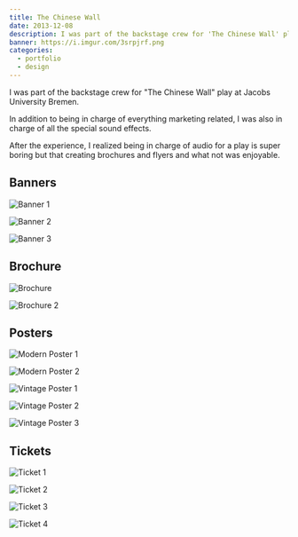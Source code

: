```yaml
---
title: The Chinese Wall
date: 2013-12-08
description: I was part of the backstage crew for 'The Chinese Wall' play at Jacobs University Bremen and was put in charge of marketing material and coordinating the special sound effects.
banner: https://i.imgur.com/3srpjrf.png
categories:
  - portfolio
  - design
---
```


I was part of the backstage crew for "The Chinese Wall" play at Jacobs University Bremen.

In addition to being in charge of everything marketing related, I was also in charge of all the special sound effects.

After the experience, I realized being in charge of audio for a play is super boring but that creating brochures and flyers and what not was enjoyable.

## Banners

![Banner 1](https://i.imgur.com/CgLTwTX.png)

![Banner 2](https://i.imgur.com/3srpjrf.png)

![Banner 3](https://i.imgur.com/9CNwkNM.png)

## Brochure

![Brochure](https://i.imgur.com/Rhn1F5I.jpg)

![Brochure 2](https://i.imgur.com/JQriGwX.png)

## Posters

![Modern Poster 1](https://i.imgur.com/EU7G5me.jpg)

![Modern Poster 2](https://i.imgur.com/xPtHoEh.jpg)

![Vintage Poster 1](https://i.imgur.com/3qbugMm.png)

![Vintage Poster 2](https://i.imgur.com/tKn6sRZ.png)

![Vintage Poster 3](https://i.imgur.com/YmTjmy7.png)

## Tickets

![Ticket 1](https://i.imgur.com/FeYIvYM.png)

![Ticket 2](https://i.imgur.com/neT44HU.png)

![Ticket 3](https://i.imgur.com/FdO6KQL.png)

![Ticket 4](https://i.imgur.com/GwLF4qJ.png)
